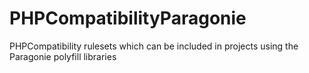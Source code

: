 # PHPCompatibilityParagonie
PHPCompatibility rulesets which can be included in projects using the Paragonie polyfill libraries

